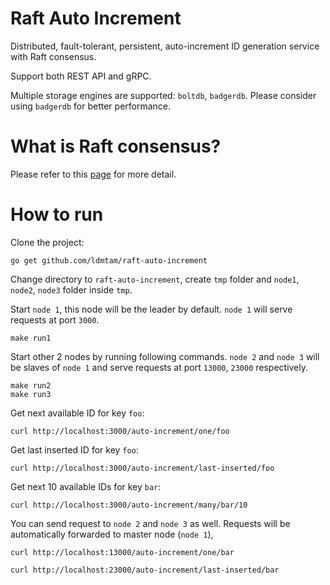 # Raft Auto Increment
Distributed, fault-tolerant, persistent, auto-increment ID generation service with Raft consensus. <br/>

Support both REST API and gRPC. <br/>

Multiple storage engines are supported: `boltdb`, `badgerdb`. Please consider using `badgerdb` for better performance.
# What is Raft consensus?
Please refer to this [page](https://raft.github.io/) for more detail.

# How to run
Clone the project:
```
go get github.com/ldmtam/raft-auto-increment
```

Change directory to `raft-auto-increment`, create `tmp` folder and `node1`, `node2`, `node3` folder inside `tmp`.

Start `node 1`, this node will be the leader by default. `node 1` will serve requests at port `3000`.
```
make run1
```

Start other 2 nodes by running following commands. `node 2` and `node 3` will be slaves of `node 1` and serve requests at port `13000`, `23000` respectively.
```
make run2
make run3
```

Get next available ID for key `foo`:
```
curl http://localhost:3000/auto-increment/one/foo
```

Get last inserted ID for key `foo`:
```
curl http://localhost:3000/auto-increment/last-inserted/foo
```

Get next 10 available IDs for key `bar`:
```
curl http://localhost:3000/auto-increment/many/bar/10
```

You can send request to `node 2` and `node 3` as well. Requests will be automatically forwarded to master node (`node 1`),
```
curl http://localhost:13000/auto-increment/one/bar
```

```
curl http://localhost:23000/auto-increment/last-inserted/bar

```
